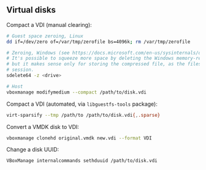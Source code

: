 ## Virtual disks

Compact a VDI (manual clearing):

```sh
# Guest space zeroing, Linux
dd if=/dev/zero of=/var/tmp/zerofile bs=4096k; rm /var/tmp/zerofile

# Zeroing, Windows (see https://docs.microsoft.com/en-us/sysinternals/downloads/sdelete)
# It's possible to squeeze more space by deleting the Windows memory-related files (C:\*.sys),
# but it makes sense only for storing the compressed file, as the files are recreated on the next
# session.
sdelete64 -z <drive>

# Host
vboxmanage modifymedium --compact /path/to/disk.vdi
```

Compact a VDI (automated, via `libguestfs-tools` package):

```sh
virt-sparsify --tmp /path/to /path/to/disk.vdi{,.sparse}
```

Convert a VMDK disk to VDI:

```sh
vboxmanage clonehd original.vmdk new.vdi --format VDI
```

Change a disk UUID:

```sh
VBoxManage internalcommands sethduuid /path/to/disk.vdi
```
